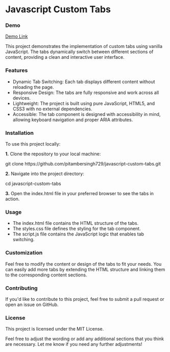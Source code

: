 # Javascript Custom Tabs

<h3>Demo</h3>
<p><a href="https://pitambersingh.com/javascript-plugins/javascript-custom-tabs/" target="_blank" rel="follow">Demo Link</a></p>

<p>This project demonstrates the implementation of custom tabs using vanilla JavaScript. The tabs dynamically switch between different sections of content, providing a clean and interactive user interface.</p>

<h3>Features</h3>
<ul>
	<li>Dynamic Tab Switching: Each tab displays different content without reloading the page.</li>
	<li>Responsive Design: The tabs are fully responsive and work across all devices.</li>
	<li>Lightweight: The project is built using pure JavaScript, HTML5, and CSS3 with no external dependencies.</li>
	<li>Accessible: The tab component is designed with accessibility in mind, allowing keyboard navigation and proper ARIA attributes.</li>
</ul>

<h3>Installation</h3>
<p>To use this project locally:</p>

<p><strong>1.</strong> Clone the repository to your local machine:</p>
<p>git clone https://github.com/pitambersingh729/javascript-custom-tabs.git</p>

<p><strong>2.</strong> Navigate into the project directory:</p>
<p>cd javascript-custom-tabs</p>

<p><strong>3.</strong> Open the index.html file in your preferred browser to see the tabs in action.</p>

<h3>Usage</h3>
<ul>
	<li>The index.html file contains the HTML structure of the tabs.</li>
	<li>The styles.css file defines the styling for the tab component.</li>
	<li>The script.js file contains the JavaScript logic that enables tab switching.</li>
</ul>

<h3>Customization</h3>
<p>Feel free to modify the content or design of the tabs to fit your needs. You can easily add more tabs by extending the HTML structure and linking them to the corresponding content sections.</p>

<h3>Contributing</h3>
<p>If you'd like to contribute to this project, feel free to submit a pull request or open an issue on GitHub.</p>

<h3>License</h3>
<p>This project is licensed under the MIT License.</p>

<p>Feel free to adjust the wording or add any additional sections that you think are necessary. Let me know if you need any further adjustments!</p>